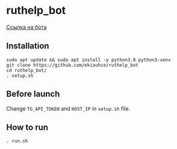 # ruthelp_bot 

[Ссылка на бота](https://t.me/ruthelp_bot)

## Installation  

```
sudo apt update && sudo apt install -y python3.8 python3-venv
git clone https://github.com/ekiauhce/ruthelp_bot
cd ruthelp_bot/
. setup.sh
```

## Before launch

Change `TG_API_TOKEN` and `HOST_IP` in `setup.sh` file.

## How to run

`. run.sh`

